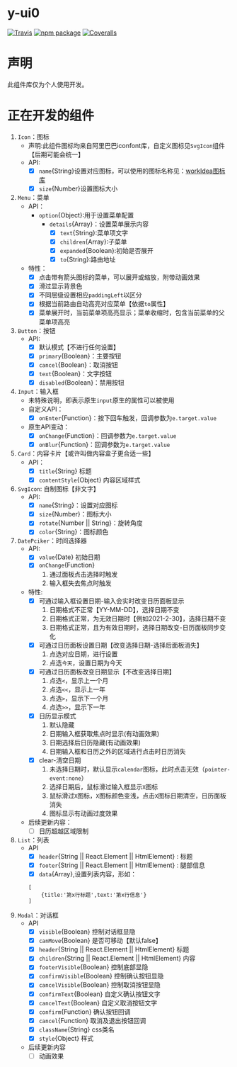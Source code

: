 # y-ui0

[![Travis][build-badge]][build]
[![npm package][npm-badge]][npm]
[![Coveralls][coveralls-badge]][coveralls]

[build-badge]: https://img.shields.io/travis/user/repo/master.png?style=flat-square
[build]: https://travis-ci.org/user/repo

[npm-badge]: https://img.shields.io/npm/v/npm-package.png?style=flat-square
[npm]: https://www.npmjs.org/package/npm-package

[coveralls-badge]: https://img.shields.io/coveralls/user/repo/master.png?style=flat-square
[coveralls]: https://coveralls.io/github/user/repo

# 声明
此组件库仅为个人使用开发。

# 正在开发的组件
1. `Icon`：图标
    - 声明:此组件图标均来自阿里巴巴iconfont库，自定义图标见`SvgIcon`组件【后期可能会统一】
    - API:
        - [x] `name`{String}设置对应图标，可以使用的图标名称见：[workIdea图标库](https://www.iconfont.cn/manage/index?spm=a313x.7781069.1998910419.db775f1f3&manage_type=myprojects&projectId=1256398&keyword=&project_type=&page=)
        - [x] `size`{Number}设置图标大小     
2. `Menu`：菜单
    - API：
        - `option`{Object}:用于设置菜单配置
            - `details`{Array}：设置菜单展示内容
                - [x] `text`{String}:菜单项文字
                - [x] `children`{Array}:子菜单
                - [x] `expanded`{Boolean}:初始是否展开
                - [x] `to`{String}:路由地址
    - 特性：
        - [x] 点击带有箭头图标的菜单，可以展开或缩放，附带动画效果
        - [x] 滑过显示背景色
        - [x] 不同层级设置相应`paddingLeft`以区分
        - [x] 根据当前路由自动高亮对应菜单【依据`to`属性】
        - [x] 菜单展开时，当前菜单项高亮显示；菜单收缩时，包含当前菜单的父菜单项高亮
3. `Button`：按钮
    - API:
        - [x] 默认模式【不进行任何设置】
        - [x] `primary`{Boolean}：主要按钮
        - [x] `cancel`{Boolean}：取消按钮
        - [x] `text`{Boolean}：文字按钮
        - [x] `disabled`{Boolean}：禁用按钮
4. `Input`：输入框
    - 未特殊说明，即表示原生`input`原生的属性可以被使用
    - 自定义API：
        - [X] `onEnter`{Function}：按下回车触发，回调参数为`e.target.value`
    - 原生API变动：
        - [X] `onChange`{Function}：回调参数为`e.target.value`
        - [X] `onBlur`{Function}：回调参数为`e.target.value`
5. `Card`：内容卡片【或许叫做内容盒子更合适一些】
    - API：
        - [X] `title`{String} 标题       
        - [x] `contentStyle`{Object} 内容区域样式
6. `SvgIcon`: 自制图标【非文字】
    - API:
        - [x] `name`{String}：设置对应图标
        - [x] `size`{Number}：图标大小
        - [x] `rotate`{Number || String}：旋转角度
        - [x] `color`{String}：图标颜色
7. `DatePciker`：时间选择器
    - API:
        - [x] `value`{Date} 初始日期
        - [x] `onChange`{Function} 
            1. 通过面板点击选择时触发
            2. 输入框失去焦点时触发
    - 特性:
        - [x] 可通过输入框设置日期-输入会实时改变日历面板显示
            1. 日期格式不正常【YY-MM-DD】，选择日期不变
            2. 日期格式正常，为无效日期时【例如2021-2-30】，选择日期不变
            3. 日期格式正常，且为有效日期时，选择日期改变-日历面板同步变化
        - [x] 可通过日历面板设置日期【改变选择日期-选择后面板消失】
            1. 点选对应日期，进行设置
            2. 点选`今天`，设置日期为今天
        - [x] 可通过日历面板改变日期显示【不改变选择日期】
            1. 点选`<`，显示上一个月
            2. 点选`<<`，显示上一年
            3. 点选`>`，显示下一个月
            4. 点选`>>`，显示下一年
        - [x] 日历显示模式
            1. 默认隐藏
            2. 日期输入框获取焦点时显示(有动画效果)
            3. 日期选择后日历隐藏(有动画效果)
            4. 日期输入框和日历之外的区域进行点击时日历消失
        - [x] clear-清空日期
            1. 未选择日期时，默认显示`calendar`图标，此时点击无效（`pointer-event:none`）
            2. 选择日期后，鼠标滑过输入框显示`X`图标
            3. 鼠标滑过`X`图标，`X`图标颜色变浅，点击`X`图标日期清空，日历面板消失
            4. 图标显示有动画过度效果
    - 后续更新内容：
        - [ ] 日历超越区域限制
8. `List`：列表
    - API
        - [x] `header`{String || React.Element || HtmlElement} : 标题
        - [x] `footer`{String || React.Element || HtmlElement} : 腿部信息
        - [x] `data`{Array},设置列表内容，形如：
        ```
        [
            {title:'第x行标题',text:'第x行信息'}
        ]
        ```
9. `Modal`：对话框
    - API
        - [x] `visible`{Boolean} 控制对话框显隐
        - [x] `canMove`{Boolean} 是否可移动【默认false】
        - [x] `header`{String || React.Element || HtmlElement} 标题
        - [x] `children`{String || React.Element || HtmlElement} 内容
        - [x] `footerVisible`{Boolean} 控制底部显隐
        - [x] `confirmVisible`{Boolean} 控制确认按钮显隐
        - [x] `cancelVisible`{Boolean} 控制取消按钮显隐
        - [X] `confirmText`{Boolean} 自定义确认按钮文字
        - [x] `cancelText`{Boolean} 自定义取消按钮文字
        - [x] `confirm`{Function} 确认按钮回调
        - [x] `cancel`{Function} 取消及退出按钮回调
        - [x] `className`{String} css类名
        - [x] `style`{Object} 样式
    - 后续更新内容
        - [ ] 动画效果
